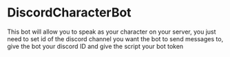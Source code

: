 # DiscordCharacterBot
This bot will allow you to speak as your character on your server, you just need to set id of the discord channel you want the bot to send messages to, give the bot your discord ID and give the script your bot token

